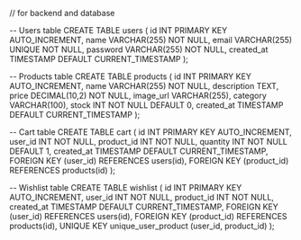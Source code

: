 // for backend and database

-- Users table
CREATE TABLE users (
    id INT PRIMARY KEY AUTO_INCREMENT,
    name VARCHAR(255) NOT NULL,
    email VARCHAR(255) UNIQUE NOT NULL,
    password VARCHAR(255) NOT NULL,
    created_at TIMESTAMP DEFAULT CURRENT_TIMESTAMP
);

-- Products table
CREATE TABLE products (
    id INT PRIMARY KEY AUTO_INCREMENT,
    name VARCHAR(255) NOT NULL,
    description TEXT,
    price DECIMAL(10,2) NOT NULL,
    image_url VARCHAR(255),
    category VARCHAR(100),
    stock INT NOT NULL DEFAULT 0,
    created_at TIMESTAMP DEFAULT CURRENT_TIMESTAMP
);

-- Cart table
CREATE TABLE cart (
    id INT PRIMARY KEY AUTO_INCREMENT,
    user_id INT NOT NULL,
    product_id INT NOT NULL,
    quantity INT NOT NULL DEFAULT 1,
    created_at TIMESTAMP DEFAULT CURRENT_TIMESTAMP,
    FOREIGN KEY (user_id) REFERENCES users(id),
    FOREIGN KEY (product_id) REFERENCES products(id)
);

-- Wishlist table
CREATE TABLE wishlist (
    id INT PRIMARY KEY AUTO_INCREMENT,
    user_id INT NOT NULL,
    product_id INT NOT NULL,
    created_at TIMESTAMP DEFAULT CURRENT_TIMESTAMP,
    FOREIGN KEY (user_id) REFERENCES users(id),
    FOREIGN KEY (product_id) REFERENCES products(id),
    UNIQUE KEY unique_user_product (user_id, product_id)
);